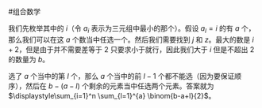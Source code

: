 #组合数学 

我们先枚举其中的 $i$（令 $a_i$ 表示为三元组中最小的那个）。假设 $a_l=i$ 的有 $a$ 个，那么我们可以在这 $a$ 个数当中任选一个。然后我们需要找到 $j$ 和 $z$。最大的数是 $i+2$，但是由于并不需要差等于 $2$ 只要求小于就行，因此我们大于 $i$ 但是不超出 $2$ 的数量为 $b$。

选了 $a$ 个当中的第 $l$ 个，那么 $a$ 个当中的前 $l-1$ 个都不能选（因为要保证顺序），然后在 $b-(a-l)$ 个剩余的元素当中任选两个元素。答案就为 $\displaystyle\sum_{i=1}^n \sum_{l=1}^{a} \binom{b-a+l}{2}$。